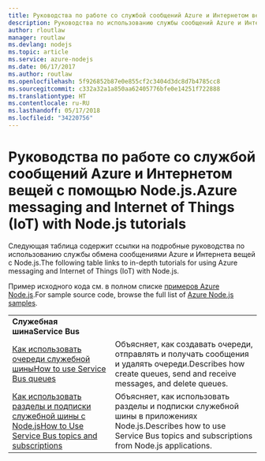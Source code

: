 ```yaml
---
title: Руководства по работе со службой сообщений Azure и Интернетом вещей с помощью Node.js.
description: Руководства по использованию службы сообщений Azure и Интернета вещей с Node.js.
author: rloutlaw
manager: routlaw
ms.devlang: nodejs
ms.topic: article
ms.service: azure-nodejs
ms.date: 06/17/2017
ms.author: routlaw
ms.openlocfilehash: 5f926852b87e0e855cf2c3404d3dc8d7b4785cc8
ms.sourcegitcommit: c332a32a1a850aa62405776bfe0e14251f722888
ms.translationtype: HT
ms.contentlocale: ru-RU
ms.lasthandoff: 05/17/2018
ms.locfileid: "34220756"
---
```

# <a name="azure-messaging-and-internet-of-things-iot-with-nodejs-tutorials"></a><span data-ttu-id="0c212-103">Руководства по работе со службой сообщений Azure и Интернетом вещей с помощью Node.js.</span><span class="sxs-lookup"><span data-stu-id="0c212-103">Azure messaging and Internet of Things (IoT) with Node.js tutorials</span></span>

<span data-ttu-id="0c212-104">Следующая таблица содержит ссылки на подробные руководства по использованию службы обмена сообщениями Azure и Интернета вещей с Node.js.</span><span class="sxs-lookup"><span data-stu-id="0c212-104">The following table links to in-depth tutorials for using Azure messaging and Internet of Things (IoT) with Node.js.</span></span>

<span data-ttu-id="0c212-105">Пример исходного кода см. в полном списке [примеров Azure Node.js](https://azure.microsoft.com/resources/samples/?term=nodejs).</span><span class="sxs-lookup"><span data-stu-id="0c212-105">For sample source code, browse the full list of [Azure Node.js samples](https://azure.microsoft.com/resources/samples/?term=nodejs).</span></span>

| | |
|---|---|
| <span data-ttu-id="0c212-106">**Служебная шина**</span><span class="sxs-lookup"><span data-stu-id="0c212-106">**Service Bus**</span></span> ||
| [<span data-ttu-id="0c212-107">Как использовать очереди служебной шины</span><span class="sxs-lookup"><span data-stu-id="0c212-107">How to use Service Bus queues</span></span>](http://docs.microsoft.com/azure/service-bus-messaging/service-bus-nodejs-how-to-use-queues?toc=/azure/node/toc.json&bc=/azure/node/toc.json) | <span data-ttu-id="0c212-108">Объясняет, как создавать очереди, отправлять и получать сообщения и удалять очереди.</span><span class="sxs-lookup"><span data-stu-id="0c212-108">Describes how create queues, send and receive messages, and delete queues.</span></span> |
| [<span data-ttu-id="0c212-109">Как использовать разделы и подписки служебной шины с Node.js</span><span class="sxs-lookup"><span data-stu-id="0c212-109">How to Use Service Bus topics and subscriptions</span></span>](http://docs.microsoft.com/azure/service-bus-messaging/service-bus-nodejs-how-to-use-topics-subscriptions?toc=/azure/node/toc.json&bc=/azure/node/toc.json) | <span data-ttu-id="0c212-110">Объясняет, как использовать разделы и подписки служебной шины в приложениях Node.js.</span><span class="sxs-lookup"><span data-stu-id="0c212-110">Describes how to use Service Bus topics and subscriptions from Node.js applications.</span></span> |
